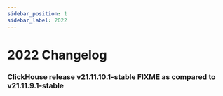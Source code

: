 ```yaml
---
sidebar_position: 1
sidebar_label: 2022
---
```


# 2022 Changelog

### ClickHouse release v21.11.10.1-stable FIXME as compared to v21.11.9.1-stable

